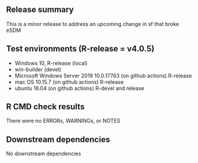 ## Release summary
This is a minor release to address an upcoming change in sf that broke eSDM

## Test environments (R-release = v4.0.5)
* Windows 10, R-release (local)
* win-builder (devel)
* Microsoft Windows Server 2019 10.0.17763 (on github actions) R-release
* mac OS 10.15.7 (on github actions) R-release
* ubuntu 16.04 (on github actions) R-devel and release

## R CMD check results
There were no ERRORs, WARNINGs, or NOTES

## Downstream dependencies
No downstream dependencies
